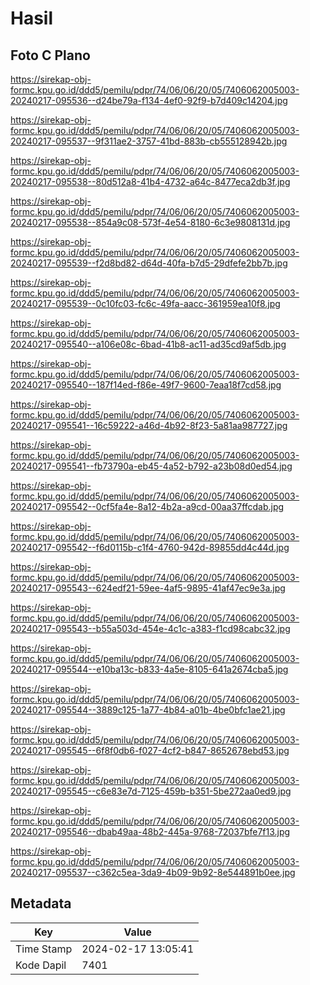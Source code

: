 # Hasil

## Foto C Plano

https://sirekap-obj-formc.kpu.go.id/ddd5/pemilu/pdpr/74/06/06/20/05/7406062005003-20240217-095536--d24be79a-f134-4ef0-92f9-b7d409c14204.jpg

https://sirekap-obj-formc.kpu.go.id/ddd5/pemilu/pdpr/74/06/06/20/05/7406062005003-20240217-095537--9f311ae2-3757-41bd-883b-cb555128942b.jpg

https://sirekap-obj-formc.kpu.go.id/ddd5/pemilu/pdpr/74/06/06/20/05/7406062005003-20240217-095538--80d512a8-41b4-4732-a64c-8477eca2db3f.jpg

https://sirekap-obj-formc.kpu.go.id/ddd5/pemilu/pdpr/74/06/06/20/05/7406062005003-20240217-095538--854a9c08-573f-4e54-8180-6c3e9808131d.jpg

https://sirekap-obj-formc.kpu.go.id/ddd5/pemilu/pdpr/74/06/06/20/05/7406062005003-20240217-095539--f2d8bd82-d64d-40fa-b7d5-29dfefe2bb7b.jpg

https://sirekap-obj-formc.kpu.go.id/ddd5/pemilu/pdpr/74/06/06/20/05/7406062005003-20240217-095539--0c10fc03-fc6c-49fa-aacc-361959ea10f8.jpg

https://sirekap-obj-formc.kpu.go.id/ddd5/pemilu/pdpr/74/06/06/20/05/7406062005003-20240217-095540--a106e08c-6bad-41b8-ac11-ad35cd9af5db.jpg

https://sirekap-obj-formc.kpu.go.id/ddd5/pemilu/pdpr/74/06/06/20/05/7406062005003-20240217-095540--187f14ed-f86e-49f7-9600-7eaa18f7cd58.jpg

https://sirekap-obj-formc.kpu.go.id/ddd5/pemilu/pdpr/74/06/06/20/05/7406062005003-20240217-095541--16c59222-a46d-4b92-8f23-5a81aa987727.jpg

https://sirekap-obj-formc.kpu.go.id/ddd5/pemilu/pdpr/74/06/06/20/05/7406062005003-20240217-095541--fb73790a-eb45-4a52-b792-a23b08d0ed54.jpg

https://sirekap-obj-formc.kpu.go.id/ddd5/pemilu/pdpr/74/06/06/20/05/7406062005003-20240217-095542--0cf5fa4e-8a12-4b2a-a9cd-00aa37ffcdab.jpg

https://sirekap-obj-formc.kpu.go.id/ddd5/pemilu/pdpr/74/06/06/20/05/7406062005003-20240217-095542--f6d0115b-c1f4-4760-942d-89855dd4c44d.jpg

https://sirekap-obj-formc.kpu.go.id/ddd5/pemilu/pdpr/74/06/06/20/05/7406062005003-20240217-095543--624edf21-59ee-4af5-9895-41af47ec9e3a.jpg

https://sirekap-obj-formc.kpu.go.id/ddd5/pemilu/pdpr/74/06/06/20/05/7406062005003-20240217-095543--b55a503d-454e-4c1c-a383-f1cd98cabc32.jpg

https://sirekap-obj-formc.kpu.go.id/ddd5/pemilu/pdpr/74/06/06/20/05/7406062005003-20240217-095544--e10ba13c-b833-4a5e-8105-641a2674cba5.jpg

https://sirekap-obj-formc.kpu.go.id/ddd5/pemilu/pdpr/74/06/06/20/05/7406062005003-20240217-095544--3889c125-1a77-4b84-a01b-4be0bfc1ae21.jpg

https://sirekap-obj-formc.kpu.go.id/ddd5/pemilu/pdpr/74/06/06/20/05/7406062005003-20240217-095545--6f8f0db6-f027-4cf2-b847-8652678ebd53.jpg

https://sirekap-obj-formc.kpu.go.id/ddd5/pemilu/pdpr/74/06/06/20/05/7406062005003-20240217-095545--c6e83e7d-7125-459b-b351-5be272aa0ed9.jpg

https://sirekap-obj-formc.kpu.go.id/ddd5/pemilu/pdpr/74/06/06/20/05/7406062005003-20240217-095546--dbab49aa-48b2-445a-9768-72037bfe7f13.jpg

https://sirekap-obj-formc.kpu.go.id/ddd5/pemilu/pdpr/74/06/06/20/05/7406062005003-20240217-095537--c362c5ea-3da9-4b09-9b92-8e544891b0ee.jpg


## Metadata

| Key        | Value               |
| ---------- | ------------------- |
| Time Stamp | 2024-02-17 13:05:41 |
| Kode Dapil | 7401                |



